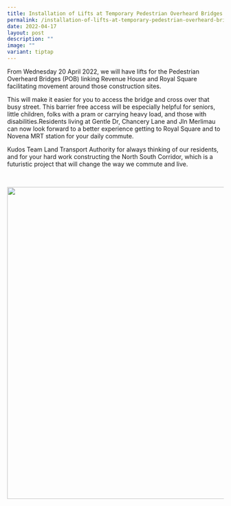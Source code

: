 ```yaml
---
title: Installation of Lifts at Temporary Pedestrian Overheard Bridges
permalink: /installation-of-lifts-at-temporary-pedestrian-overheard-bridges/
date: 2022-04-17
layout: post
description: ""
image: ""
variant: tiptap
---
```

<p>From Wednesday 20 April 2022, we will have lifts for the Pedestrian Overheard
Bridges (POB) linking Revenue House and Royal Square facilitating movement
around those construction sites.</p>
<p>This will make it easier for you to access the bridge and cross over that
busy street. This barrier free access will be especially helpful for seniors,
little children, folks with a pram or carrying heavy load, and those with
disabilities.Residents living at Gentle Dr, Chancery Lane and Jln Merlimau
can now look forward to a better experience getting to Royal Square and
to Novena MRT station for your daily commute.</p>
<p>Kudos Team Land Transport Authority for always thinking of our residents,
and for your hard work constructing the North South Corridor, which is
a futuristic project that will change the way we commute and live.</p>
<p>
<br>
</p>
<div class="isomer-image-wrapper">
<img style="width: 725px; color: rgb(0, 0, 0); font-family: system-ui, -apple-system, &quot;system-ui&quot;, &quot;Segoe UI&quot;, Roboto, Oxygen, Ubuntu, Cantarell, &quot;Open Sans&quot;, &quot;Helvetica Neue&quot;, sans-serif; font-size: medium; font-style: normal; font-variant-ligatures: normal; font-variant-caps: normal; font-weight: 400; letter-spacing: normal; orphans: 2; text-align: start; text-indent: 0px; text-transform: none; widows: 2; word-spacing: 0px; -webkit-text-stroke-width: 0px; white-space: normal; text-decoration-thickness: initial; text-decoration-style: initial; text-decoration-color: initial;" height="auto" width="100%" src="https://moca.sgp1.cdn.digitaloceanspaces.com/Upgrade%20%26%20Plans/625cb1d18721408a76fb80e1_278663902_398371962108569_2491796341365255408_n.webp">
</div>
<p></p>
